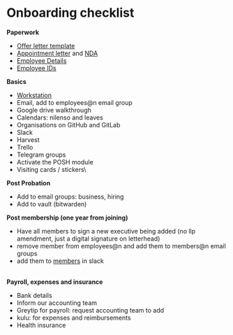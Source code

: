 # Onboarding checklist

**Paperwork**

* [Offer letter template](https://docs.google.com/document/d/1cDSvYKwCFUN2RIoE\_FAK\_wpTzOpdUqtvfIgfnjDeJ4I/edit)
* [Appointment letter](https://docs.google.com/document/d/1yQefVHWJGki\_VQFDSHCo4Sp7FM-dqOqUxjMO1KE3a\_s/edit) and [NDA](https://docs.google.com/document/d/1dD8bZPbu8n7KshGmvaOrcyzZSLEQLZ9aukO9hvSK05g/edit)
* [Employee Details](https://docs.google.com/spreadsheets/d/1GZ3Ny2B0EAmKbLext5NeFy3mDvQVASL1-XimGL0c5mg/edit#gid=728967695)
* [Employee IDs](https://drive.google.com/open?id=0B9F6TU8ktP16cnFyeUJ0ek85OTA)

**Basics**

* [Workstation](../../office/workstation.md)
* Email, add to employees@n email group
* Google drive walkthrough
* Calendars: nilenso and leaves
* Organisations on GitHub and GitLab
* Slack
* Harvest
* Trello
* Telegram groups
* Activate the POSH module
* Visiting cards / stickers\


**Post Probation**

* Add to email groups: business, hiring
* Add to vault (bitwarden)

**Post membership (one year from joining)**

* Have all members to sign a new executive being added (no llp amendment, just a digital signature on letterhead)
* remove member from employees@n and add them to members@n email groups
* add them to [members](https://nilenso.slack.com/archives/G018RS54B6V) in slack

\
**Payroll, expenses and insurance**

* Bank details
* Inform our accounting team
* Greytip for payroll: request accounting team to add
* kulu: for expenses and reimbursements
* Health insurance
